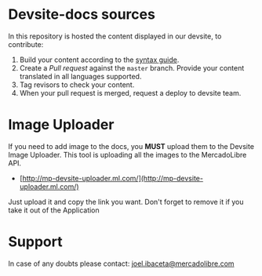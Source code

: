 # Devsite-docs sources

In this repository is hosted the content displayed in our devsite, to contribute:

1. Build your content according to the [syntax guide](https://github.com/mercadopago/devsite-docs/wiki/Syntax-guide).
1. Create a _Pull request_ against the `master` branch. Provide your content translated in all languages supported.
1. Tag revisors to check your content.
1. When your pull request is merged, request a deploy to devsite team.

# Image Uploader

If you need to add image to the docs, you **MUST** upload them to the Devsite Image Uploader. This tool is uploading all the images to the MercadoLibre API.

- [http://mp-devsite-uploader.ml.com/](http://mp-devsite-uploader.ml.com/)

Just upload it and copy the link you want. Don't forget to remove it if you take it out of the Application

# Support
In case of any doubts please contact:
joel.ibaceta@mercadolibre.com

